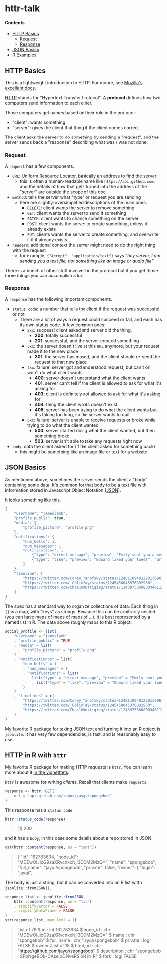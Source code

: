 # httr-talk

#### Contents

* [HTTP Basics](#http-basics)
    - [Request](#request)
    - [Response](#response)
* [JSON Basics](#json-basics)
* [R Examples](#r-examples)

## HTTP Basics

This is a lightweight introduction to HTTP. For moore, see [Mozilla's excellent docs](https://developer.mozilla.org/en-US/docs/Web/HTTP).

[HTTP](https://en.wikipedia.org/wiki/Hypertext_Transfer_Protocol) stands for "Hypertext Transfer Protocol". A **protocol** defines how two computers send information to each other.

Those computers get names based on their role in the protocol:

* "client": wants something
* "server": gives the client that thing if the client comes correct

The client asks the server to do something by sending a "request", and the server sends back a "response" describing what was / was not done.

### Request

A `request` has a few components.

* `URL`: Uniform Resource Locator, basically an address to find the server
    - this is often a human-readable name like `https://api.github.com`, and the details of how that gets turned into the address of the "server" are outside the scope of this doc
* `method`: tells the server what "type" or request you are sending
    - here are slightly-oversimplified descriptions of the main ones:
        - `DELETE`: client wants the server to remove something
        - `GET`: client wants the server to send it something
        - `PATCH`: client wants to change something on the server
        - `POST`: client wants the server to create something, unless it already exists
        - `PUT`: clients wants the server to create something, and overwrite it if it already exists
* `headers`: additional context the server might need to do the right thing with the request
    - for example, `{"Accept": "application/text"}` says *"hey server, I am sending you a text file, not something like an image or audio file"*

There is a bunch of other stuff involved in the protocol but if you get those three things you can accomplish a lot.

### Response

A `response` has the following important components.

* `status code`: a number that tells the client if the request was successful or not
    - There are a lot of ways a request could succeed or fail, and each has its own status code. A few common ones:
        - `2xx`: success! client asked and server did the thing.
            - **200**: totally successful
            - **201**: successful, and the server created something
        - `3xx`: the server doesn't live at this `URL` anymore, but your request made it to the new place
            - **301**: the server has moved, and the client should re-send the request to that new place
        - `4xx`: failure! server got and understood request, but can't or won't do what client wants
            - **400**: server doesn't understand what the client wants
            - **401**: server can't tell if the client is allowed to ask for what it's asking for
            - **403**: client is definitely not allowed to ask for what it's asking for
            - **404**: thing the client wants doesn't exist
            - **408**: server has been trying to do what the client wants but it's taking too long, so the server wants to quit
        - `5xx`: failure! server is unable to receive requests or broke while trying to do what the client wanted
            - **500**: server started doing what the client wanted, but then something broke
            - **503**: server isn't able to take any requests right now
* `body`: data the client asked for (if the client asked for something back)
    - this might be something like an image file or text for a website

## JSON Basics

As mentioned above, sometimes the server sends the client a "body" containing some data. It's common for that body to be a text file with information stored in Javascript Object Notation ([JSON](https://en.wikipedia.org/wiki/JSON)).

It looks something like this.

```javascript
{
    "username": "jameslamb",
    "profile_public": true,
    "media": {
        "profile_picture": "profile.png"
    },
    "notifications": {
        "num_bells": 1,
        "num_messages": 1,
        "notifications": [
            {"type": "direct-message", "preview": "Emily sent you a message", "url": "https://twitter.com/messages/917780412134457344"},
            {"type": "like", "preview": "Edward liked your tweet", "url": "https://twitter.com/LilNasX/status/1248356745816109056"}
        ]
    },
    "timeline": [
        "https://twitter.com/Corey_Yanofsky/status/1248110948122013696",
        "https://twitter.com/_ColinFay/status/1245458045376892930",
        "https://twitter.com/Chas10Buttigieg/status/1243975360800346113"
    ]
}
```

The spec has a standard way to organize collections of data. Each thing in `{}` is a map, with "keys" as strings. Because this can be arbitrarily nested (you can have maps of maps of maps of ...), it is best represented by a named list in R. The data above roughly maps to this R object.

```r
social_profile <- list(
    "username" = "jameslamb"
    , "profile_public" = TRUE
    , "media" = list(
        "profile_picture" = "profile.png"
    )
    , "notificationos" = list(
        "num_bells" = 1
        , "num_messages" = 1
        , "notifications" = list(
            list("type" = "direct-message", "preview" = "Emily sent you a message", "url" = "https://twitter.com/messages/917780412134457344")
            , list("type" = "like", "preview" = "Edward liked your tweet", "url" = "https://twitter.com/LilNasX/status/1248356745816109056")
        )
    )
    , "timelines" = c(
        "https://twitter.com/Corey_Yanofsky/status/1248110948122013696",
        "https://twitter.com/_ColinFay/status/1245458045376892930",
        "https://twitter.com/Chas10Buttigieg/status/1243975360800346113"
    )
)
```

My favorite R package for taking JSON text and turning it into an R object is `jsonlite`. It has very few dependencies, is fast, and is reasonably easy to use.

## HTTP in R with `httr`

My favorite R package for making HTTP requests is `httr`. You can learn more about it [in the vignetttets](https://cran.r-project.org/web/packages/httr/index.html).

`httr` is awesome for writing *clients*. Recall that clients make `requests`.

```r
response <- httr::GET(
    url = "api.github.com/repos/jayqi/spongebob"
)
```

This response has a `status code`

```r
httr::status_code(response)
```

> [1] 200

and it has a `body`, in this case some details about a repo stored in JSON.

```r
cat(httr::content(response, as = "text"))
```

> {
  "id": 162783634,
  "node_id": "MDEwOlJlcG9zaXRvcnkxNjI3ODM2MzQ=",
  "name": "spongebob",
  "full_name": "jayqi/spongebob",
  "private": false,
  "owner": {
    "login": "jayqi",

The body is just a string, but it can be converted into an R list witth `jsonlite::fromJSON()`.

```r
response_list <- jsonlite::fromJSON(
    httr::content(response, as = "txt")
    , simplifyVector = FALSE
    , simplifyDataFrame = FALSE
)
str(response_list, max.levl = 1)
```

> List of 76
 $ id               : int 162783634
 $ node_id          : chr "MDEwOlJlcG9zaXRvcnkxNjI3ODM2MzQ="
 $ name             : chr "spongebob"
 $ full_name        : chr "jayqi/spongebob"
 $ private          : logi FALSE
 $ owner            :List of 18
 $ html_url         : chr "https://github.com/jayqi/spongebob"
 $ description      : chr "spongebob : SPoNgeBOb-CAse cONveRSioN iN R"
 $ fork             : logi FALSE

